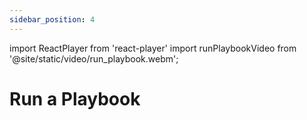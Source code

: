 ```yaml
---
sidebar_position: 4 
---
```

import ReactPlayer from 'react-player'
import runPlaybookVideo from '@site/static/video/run_playbook.webm';


# Run a Playbook

<ReactPlayer width="100%" height="auto" controls url={runPlaybookVideo} />




